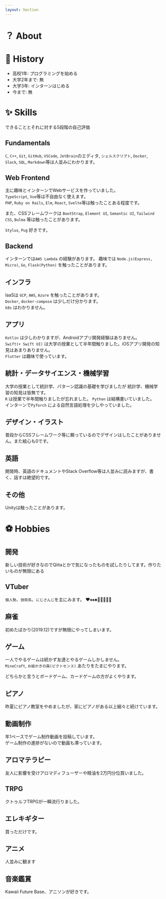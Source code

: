 ```yaml
---
layout: Section
---
```


# ？ About

<About />

# 📖 History
- 高校1年: プログラミングを始める
- 大学2年まで: 無
- 大学3年: インターンはじめる
- 今まで: 無

# ✨ Skills
できることとそれに対する5段階の自己評価  

## Fundamentals
`C`, `C++`, `Git`, `GitHub`, `VSCode`, `JetBrain`のエディタ, `シェルスクリプト`, `Docker`, `Slack`, `SQL`, `Markdown`等は人並みにわかります。

## Web Frontend
主に趣味とインターンでWebサービスを作っていました。  
`TypeScript`, `Vue`等は不自由なく使えます。  
`PHP`, `Ruby on Rails`, `Elm`, `React`, `Svelte`等は触ったことある程度です。  

また、CSSフレームワークは `BootStrap`, `Element UI`, `Semantic UI`, `Tailwind CSS`, `Bulma` 等は触ったことがあります。  

`Stylus`, `Pug` 好きです。

## Backend
インターンでは`AWS Lambda` の経験があります。
趣味では `Node.js(Express, Micro)`, `Go`, `Flask(Python)` を触ったことがあります。

## インフラ
IaaSは `GCP`, `AWS`, `Azure` を触ったことがあります。  
`Docker`, `docker-compose` は少しだけ分かります。  
`k8s` はわかりません。

## アプリ
`Kotlin` は少しわかりますが、Androidアプリ開発経験はありません。  
`Swift(+ Swift UI)` は大学の授業として半年間触りました。iOSアプリ開発の知見はあまりありません。  
`Flutter` は趣味で使っています。

## 統計・データサイエンス・機械学習
大学の授業として統計学、パターン認識の基礎を学びましたが
統計学、機械学習の知見は皆無です。  
`R` は授業で半年間触りましたが忘れました。
`Python` は結構書いていました。  
インターンで`PyTorch` による自然言語処理を少しやっていました。

## デザイン・イラスト
普段からCSSフレームワーク等に頼っているのでデザインはしたことがありません。また絵心も0です。

## 英語
開発時、英語のドキュメントやStack Overflow等は人並みに読みますが、書く、話すは絶望的です。

## その他
Unityは触ったことがあります。

# ⚽ Hobbies
## 開発
新しい技術が好きなのでQiitaとかで気になったものを試したりしてます。作りたいものが無限にある

## VTuber
`個人勢`、`技術系`、`にじさんじ`を主にみます。
♥️♦️♠️♣️🎲🐺🍎🌖🌲

## 麻雀
初めたばかり(2019.12)ですが無限にやってしまいます。

## ゲーム
一人でやるゲームは続かず友達とやるゲームしかしません。  
`MineCraft`, `お絵かきの森(ピクトセンス)` あたりをたまにやります。  

どちらかと言うとボードゲーム、カードゲームの方がよくやります。

## ピアノ
昨夏にピアノ教室をやめましたが、家にピアノがある以上細々と続けています。

## 動画制作
年1ペースでゲーム制作動画を投稿しています。  
ゲーム制作の進捗がないので動画も滞っています。

## アロマテラピー
友人に影響を受けアロマディフューザーや精油を2万円分位買いました。

## TRPG
クトゥルフTRPGが一瞬流行りました。

## エレキギター
買っただけです。

## アニメ
人並みに観ます

## 音楽鑑賞
Kawaii Future Base、アニソンが好きです。